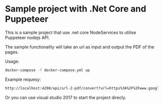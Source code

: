 # Sample project with .Net Core and Puppeteer

This is a sample project that use .net core NodeServices to utilise Puppeteer nodejs API.

The sample functionality will take an url as input and output the PDF of the pages.

Usage:
```sh
docker-compose -f docker-compose.yml up
```

Example requesy:
```sh
http://localhost:4200/api/url-2-pdf/convert?url=https%3A%2F%2Fwww.google.com
```

Or you can use visual studio 2017 to start the project direcly.
